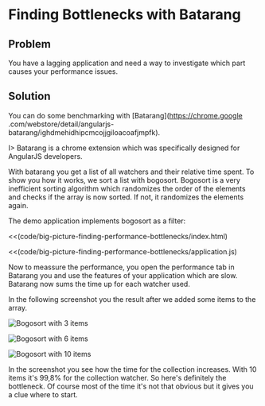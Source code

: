 # Finding Bottlenecks with Batarang

## Problem

You have a lagging application and need a way to investigate which part causes your performance issues.

## Solution

You can do some benchmarking with [Batarang](https://chrome.google
.com/webstore/detail/angularjs-batarang/ighdmehidhipcmcojjgiloacoafjmpfk).

I> Batarang is a chrome extension which was specifically designed for AngularJS developers.

With batarang you get a list of all watchers and their relative time spent. To show you how it works,
we sort a list with bogosort. Bogosort is a very inefficient sorting algorithm which randomizes the order of the
elements and checks if the array is now sorted. If not, it randomizes the elements again.

The demo application implements bogosort as a filter:

<<(code/big-picture-finding-performance-bottlenecks/index.html)

<<(code/big-picture-finding-performance-bottlenecks/application.js)

Now to meassure the performance, you open the performance tab in Batarang you and use the features of your
application which are slow. Batarang now sums the time up for each watcher used.

In the following screenshot you the result after we added some items to the array.

![Bogosort with 3 items](images/big-picture-finding-performance-bottlenecks-3-items.png)

![Bogosort with 6 items](images/big-picture-finding-performance-bottlenecks-6-items.png)

![Bogosort with 10 items](images/big-picture-finding-performance-bottlenecks-10-items.png)

In the screenshot you see how the time for the collection increases. With 10 items it's 99,8% for the collection watcher. So here's definitely the bottleneck. Of course most of the time it's not that obvious but it gives you a clue where to start.



